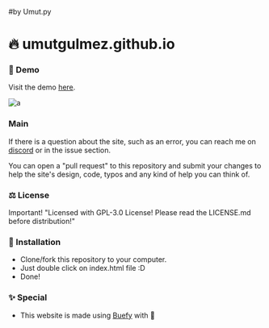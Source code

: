 #by Umut.py

# 🔥 umutgulmez.github.io

### 🔧 Demo

Visit the demo [here](https://umutgulmez.github.io).

![a](https://user-images.githubusercontent.com/33429919/103085075-a9045380-45f1-11eb-9d94-3f0f1e572738.PNG)

### Main 
 If there is a question about the site, such as an error, you can reach me on [discord](https://discord.com/users/274615370214670336) or in the issue section.
 
 You can open a "pull request" to this repository and submit your changes to help the site's design, code, typos and any kind of help you can think of.
 
### ⚖️ License

Important! "Licensed with GPL-3.0 License! Please read the LICENSE.md before distribution!"

### 📩 Installation

* Clone/fork this repository to your computer.
* Just double click on index.html file :D 
* Done!

### ✨ Special 

* This website is made using [Buefy](https://buefy.org/) with 💙
